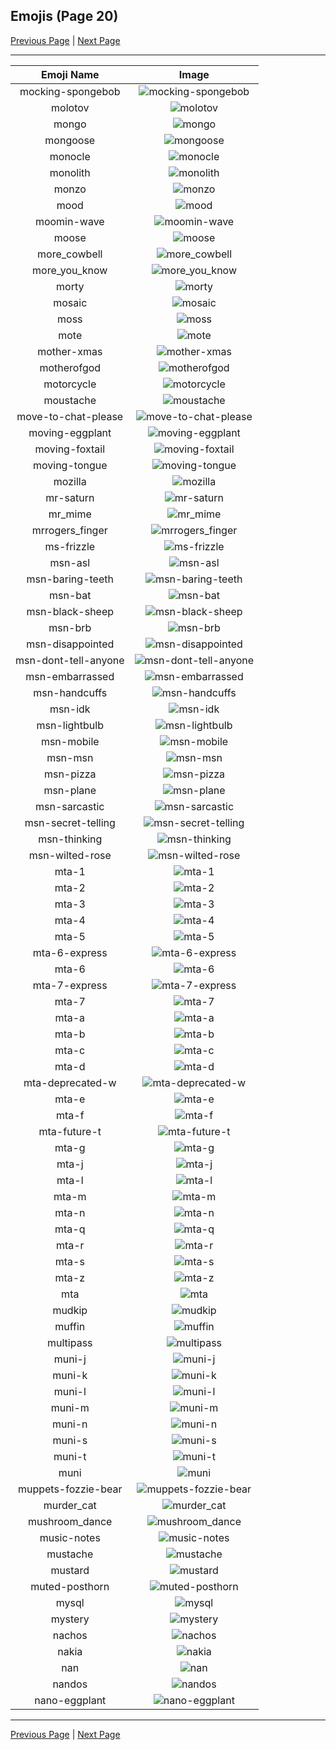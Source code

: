 
## Emojis (Page 20)

[Previous Page](/docs/lgbtintech/page-m-0019.md)
  | [Next Page](/docs/lgbtintech/page-n-0021.md)

<hr />

|Emoji Name|Image|
| :-: | :-: |
|mocking-spongebob| ![mocking-spongebob](/emojis/lgbtintech/mocking-spongebob.png)|
|molotov| ![molotov](/emojis/lgbtintech/molotov.png)|
|mongo| ![mongo](/emojis/lgbtintech/mongo.png)|
|mongoose| ![mongoose](/emojis/lgbtintech/mongoose.png)|
|monocle| ![monocle](/emojis/lgbtintech/monocle.png)|
|monolith| ![monolith](/emojis/lgbtintech/monolith.png)|
|monzo| ![monzo](/emojis/lgbtintech/monzo.png)|
|mood| ![mood](/emojis/lgbtintech/mood.jpg)|
|moomin-wave| ![moomin-wave](/emojis/lgbtintech/moomin-wave.png)|
|moose| ![moose](/emojis/lgbtintech/moose.png)|
|more_cowbell| ![more_cowbell](/emojis/lgbtintech/more_cowbell.gif)|
|more_you_know| ![more_you_know](/emojis/lgbtintech/more_you_know.gif)|
|morty| ![morty](/emojis/lgbtintech/morty.png)|
|mosaic| ![mosaic](/emojis/lgbtintech/mosaic.png)|
|moss| ![moss](/emojis/lgbtintech/moss.png)|
|mote| ![mote](/emojis/lgbtintech/mote.png)|
|mother-xmas| ![mother-xmas](/emojis/lgbtintech/mother-xmas.png)|
|motherofgod| ![motherofgod](/emojis/lgbtintech/motherofgod.gif)|
|motorcycle| ![motorcycle](/emojis/lgbtintech/motorcycle.png)|
|moustache| ![moustache](/emojis/lgbtintech/moustache.png)|
|move-to-chat-please| ![move-to-chat-please](/emojis/lgbtintech/move-to-chat-please.png)|
|moving-eggplant| ![moving-eggplant](/emojis/lgbtintech/moving-eggplant.gif)|
|moving-foxtail| ![moving-foxtail](/emojis/lgbtintech/moving-foxtail.gif)|
|moving-tongue| ![moving-tongue](/emojis/lgbtintech/moving-tongue.gif)|
|mozilla| ![mozilla](/emojis/lgbtintech/mozilla.jpg)|
|mr-saturn| ![mr-saturn](/emojis/lgbtintech/mr-saturn.png)|
|mr_mime| ![mr_mime](/emojis/lgbtintech/mr_mime.gif)|
|mrrogers_finger| ![mrrogers_finger](/emojis/lgbtintech/mrrogers_finger.gif)|
|ms-frizzle| ![ms-frizzle](/emojis/lgbtintech/ms-frizzle.png)|
|msn-asl| ![msn-asl](/emojis/lgbtintech/msn-asl.gif)|
|msn-baring-teeth| ![msn-baring-teeth](/emojis/lgbtintech/msn-baring-teeth.gif)|
|msn-bat| ![msn-bat](/emojis/lgbtintech/msn-bat.gif)|
|msn-black-sheep| ![msn-black-sheep](/emojis/lgbtintech/msn-black-sheep.gif)|
|msn-brb| ![msn-brb](/emojis/lgbtintech/msn-brb.gif)|
|msn-disappointed| ![msn-disappointed](/emojis/lgbtintech/msn-disappointed.gif)|
|msn-dont-tell-anyone| ![msn-dont-tell-anyone](/emojis/lgbtintech/msn-dont-tell-anyone.gif)|
|msn-embarrassed| ![msn-embarrassed](/emojis/lgbtintech/msn-embarrassed.gif)|
|msn-handcuffs| ![msn-handcuffs](/emojis/lgbtintech/msn-handcuffs.gif)|
|msn-idk| ![msn-idk](/emojis/lgbtintech/msn-idk.gif)|
|msn-lightbulb| ![msn-lightbulb](/emojis/lgbtintech/msn-lightbulb.gif)|
|msn-mobile| ![msn-mobile](/emojis/lgbtintech/msn-mobile.gif)|
|msn-msn| ![msn-msn](/emojis/lgbtintech/msn-msn.gif)|
|msn-pizza| ![msn-pizza](/emojis/lgbtintech/msn-pizza.gif)|
|msn-plane| ![msn-plane](/emojis/lgbtintech/msn-plane.gif)|
|msn-sarcastic| ![msn-sarcastic](/emojis/lgbtintech/msn-sarcastic.gif)|
|msn-secret-telling| ![msn-secret-telling](/emojis/lgbtintech/msn-secret-telling.gif)|
|msn-thinking| ![msn-thinking](/emojis/lgbtintech/msn-thinking.gif)|
|msn-wilted-rose| ![msn-wilted-rose](/emojis/lgbtintech/msn-wilted-rose.gif)|
|mta-1| ![mta-1](/emojis/lgbtintech/mta-1.png)|
|mta-2| ![mta-2](/emojis/lgbtintech/mta-2.png)|
|mta-3| ![mta-3](/emojis/lgbtintech/mta-3.png)|
|mta-4| ![mta-4](/emojis/lgbtintech/mta-4.png)|
|mta-5| ![mta-5](/emojis/lgbtintech/mta-5.png)|
|mta-6-express| ![mta-6-express](/emojis/lgbtintech/mta-6-express.png)|
|mta-6| ![mta-6](/emojis/lgbtintech/mta-6.png)|
|mta-7-express| ![mta-7-express](/emojis/lgbtintech/mta-7-express.png)|
|mta-7| ![mta-7](/emojis/lgbtintech/mta-7.png)|
|mta-a| ![mta-a](/emojis/lgbtintech/mta-a.png)|
|mta-b| ![mta-b](/emojis/lgbtintech/mta-b.png)|
|mta-c| ![mta-c](/emojis/lgbtintech/mta-c.png)|
|mta-d| ![mta-d](/emojis/lgbtintech/mta-d.png)|
|mta-deprecated-w| ![mta-deprecated-w](/emojis/lgbtintech/mta-deprecated-w.png)|
|mta-e| ![mta-e](/emojis/lgbtintech/mta-e.png)|
|mta-f| ![mta-f](/emojis/lgbtintech/mta-f.png)|
|mta-future-t| ![mta-future-t](/emojis/lgbtintech/mta-future-t.png)|
|mta-g| ![mta-g](/emojis/lgbtintech/mta-g.png)|
|mta-j| ![mta-j](/emojis/lgbtintech/mta-j.png)|
|mta-l| ![mta-l](/emojis/lgbtintech/mta-l.png)|
|mta-m| ![mta-m](/emojis/lgbtintech/mta-m.png)|
|mta-n| ![mta-n](/emojis/lgbtintech/mta-n.png)|
|mta-q| ![mta-q](/emojis/lgbtintech/mta-q.png)|
|mta-r| ![mta-r](/emojis/lgbtintech/mta-r.png)|
|mta-s| ![mta-s](/emojis/lgbtintech/mta-s.png)|
|mta-z| ![mta-z](/emojis/lgbtintech/mta-z.png)|
|mta| ![mta](/emojis/lgbtintech/mta.png)|
|mudkip| ![mudkip](/emojis/lgbtintech/mudkip.png)|
|muffin| ![muffin](/emojis/lgbtintech/muffin.png)|
|multipass| ![multipass](/emojis/lgbtintech/multipass.png)|
|muni-j| ![muni-j](/emojis/lgbtintech/muni-j.png)|
|muni-k| ![muni-k](/emojis/lgbtintech/muni-k.png)|
|muni-l| ![muni-l](/emojis/lgbtintech/muni-l.png)|
|muni-m| ![muni-m](/emojis/lgbtintech/muni-m.png)|
|muni-n| ![muni-n](/emojis/lgbtintech/muni-n.png)|
|muni-s| ![muni-s](/emojis/lgbtintech/muni-s.png)|
|muni-t| ![muni-t](/emojis/lgbtintech/muni-t.png)|
|muni| ![muni](/emojis/lgbtintech/muni.png)|
|muppets-fozzie-bear| ![muppets-fozzie-bear](/emojis/lgbtintech/muppets-fozzie-bear.png)|
|murder_cat| ![murder_cat](/emojis/lgbtintech/murder_cat.png)|
|mushroom_dance| ![mushroom_dance](/emojis/lgbtintech/mushroom_dance.gif)|
|music-notes| ![music-notes](/emojis/lgbtintech/music-notes.gif)|
|mustache| ![mustache](/emojis/lgbtintech/mustache.png)|
|mustard| ![mustard](/emojis/lgbtintech/mustard.png)|
|muted-posthorn| ![muted-posthorn](/emojis/lgbtintech/muted-posthorn.png)|
|mysql| ![mysql](/emojis/lgbtintech/mysql.png)|
|mystery| ![mystery](/emojis/lgbtintech/mystery.png)|
|nachos| ![nachos](/emojis/lgbtintech/nachos.jpg)|
|nakia| ![nakia](/emojis/lgbtintech/nakia.png)|
|nan| ![nan](/emojis/lgbtintech/nan.png)|
|nandos| ![nandos](/emojis/lgbtintech/nandos.png)|
|nano-eggplant| ![nano-eggplant](/emojis/lgbtintech/nano-eggplant.png)|

<hr/>

[Previous Page](/docs/lgbtintech/page-m-0019.md)
  | [Next Page](/docs/lgbtintech/page-n-0021.md)
